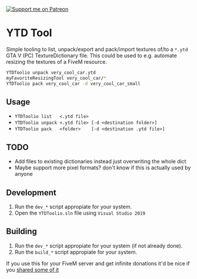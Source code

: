 [![Support me on Patreon](https://img.shields.io/endpoint.svg?url=https%3A%2F%2Fshieldsio-patreon.vercel.app%2Fapi%3Fusername%3Dkngrektor%26type%3Dpatrons&style=flat)](https://patreon.com/kngrektor)

# YTD Tool

Simple tooling to list, unpack/export and pack/import textures of/to a `*.ytd` GTA V (PC) TextureDictionary file. This could be used to e.g. automate resizing the textures of a FiveM resource.

```sh
YTDToolio unpack very_cool_car.ytd
myFavoriteResizingTool very_cool_car/*
YTDToolio pack very_cool_car -d very_cool_car_small
```

## Usage

* `YTDToolio list   <.ytd file>`
* `YTDToolio unpack <.ytd file> [-d <destination folder>]`
* `YTDToolio pack   <folder>    [-d <destination .ytd file>]`

## TODO

* Add files to existing dictionaries instead just overwriting the whole dict
* Maybe support more pixel formats? don't know if this is actually used by anyone

## Development

1. Run the `dev_*` script appropiate for your system.
2. Open the `YTDToolio.sln` file using `Visual Studio 2019`

## Building

1. Run the `dev_*` script appropiate for your system (if not already done).
2. Run the `build_*` script appropiate for your system.

If you use this for your FiveM server and get infinite donations it'd be nice if you [shared some of it](https://www.patreon.com/kngrektor)
